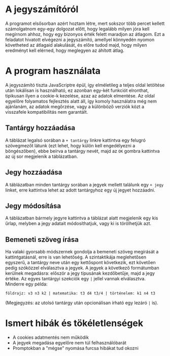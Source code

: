 # A jegyszámítóról

A programot elsősorban azért hoztam létre, mert sokszor több percet kellett számolgatnom egy-egy dolgozat előtt, hogy legalább milyen jóra kell megírnom ahhoz, hogy egy bizonyos érték felett maradjon az átlagom.
Ezt a feladatot hivatott elvégezni a jegyszámító, amellyel könnyedén nyomon követheted az átlagaid alakulását, és előre tudod majd, hogy milyen eredményt kell elérned, hogy meglegyen az áhított átlag.

# A program használata

A jegyszámító tiszta JavaScriptre épül, így elméletileg a teljes oldal letöltése után lokálisan is használható, ez azonban egy-két funkciót elronthat, tipikusan ilyen a cookie-k kezelése, azaz az adatok elmentése.
Az oldal egyelőre folyamatos fejlesztés alatt áll, így komoly használatra még nem ajánlanám, az adatok megőrzése, vagy a különböző verziók közt a visszafele kompatibilitás nem garantált.

Tantárgy hozzáadása
-------------------
A táblázat legalsó sorában a `+ tantárgy` linkre kattintva egy felugró szövegmezőt látunk (ezt lehet, hogy külön kell engedélyezni a böngészőben), ebbe beírva a tantárgy nevét, majd az `OK` gombra kattintva az új sor megjelenik a táblázatban.

Jegy hozzáadása
---------------
A táblázatban minden tantárgy sorában a jegyek mellett találunk egy `+ jegy` linket, erre kattintva lehet az adott tantárgyhoz egy új jegyet hozzáadni.

Jegy módosítása
---------------
A táblázatban bármely jegyre kattintva a táblázat alatt megjelenik egy kis űrlap, melyben a jegy adatait módosíthatjuk, vagy ki is törölhetjük azt.

Bemeneti szöveg írása
---------------------
Ha valaki gyorsabb módszernek gondolja a bemeneti szöveg megírását a kattintgatásnál, erre is van lehetőség. A szintaktikája meglehetősen egyszerű, a tantárgy neve után egy kettőspont következik, ezt követően pedig szóközzel elválasztva a jegyek. A jegyek a következő formátumban kerülnek megadásra: először a jegy típusának kezdőbetűje, majd a jegy értéke. Az egyes tantárgyi szekciók egy `|` jellel vannak elválasztva. Minderre egy példa:

    földrajz: v3 n3 k2 | matematika: t3 d4 t3/4 | történelem: k1 n4 t3

(Megjegyzés: az utolsó tantárgy után opcionálisan írható egy lezáró `|` is).


# Ismert hibák és tökéletlenségek

* A cookies adatmentés nem működik
* A jegyek megadása egyelőre nem túl felhasználóbarát
* Promptokban a "mégse" nyomása furcsa hibákat tud okozni
